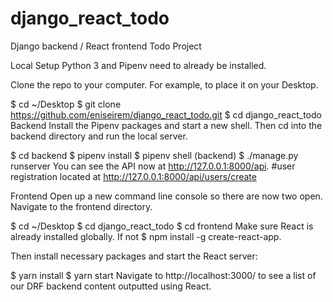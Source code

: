 # django_react_todo
Django backend / React frontend Todo Project 

Local Setup
Python 3 and Pipenv need to already be installed.

Clone the repo to your computer. For example, to place it on your Desktop.

$ cd ~/Desktop
$ git clone https://github.com/eniseirem/django_react_todo.git
$ cd django_react_todo
Backend
Install the Pipenv packages and start a new shell. Then cd into the backend directory and run the local server.

$ cd backend
$ pipenv install
$ pipenv shell
(backend) $ ./manage.py runserver
You can see the API now at http://127.0.0.1:8000/api.
#user registration located at http://127.0.0.1:8000/api/users/create

Frontend
Open up a new command line console so there are now two open. Navigate to the frontend directory.

$ cd ~/Desktop
$ cd django_react_todo
$ cd frontend
Make sure React is already installed globally. If not $ npm install -g create-react-app.

Then install necessary packages and start the React server:

$ yarn install
$ yarn start
Navigate to http://localhost:3000/ to see a list of our DRF backend content outputted using React.
